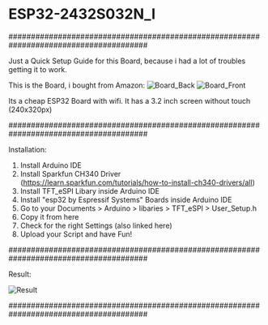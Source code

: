 # ESP32-2432S032N_I
#######################################################################################

Just a Quick Setup Guide for this Board, because i had a lot of troubles getting it to work.

This is the Board, i bought from Amazon:
![Board_Back](https://github.com/user-attachments/assets/f2cc25e4-9e82-45ce-9220-a9fcefa4eafb)
![Board_Front](https://github.com/user-attachments/assets/e3038e6f-a5e0-421f-94e5-b00e831e35a2)

Its a cheap ESP32 Board with wifi. 
It has a 3.2 inch screen without touch (240x320px)

#######################################################################################

Installation:
1. Install Arduino IDE
2. Install Sparkfun CH340 Driver (https://learn.sparkfun.com/tutorials/how-to-install-ch340-drivers/all)
3. Install TFT_eSPI Libary inside Arduino IDE
4. Install "esp32 by Espressif Systems" Boards inside Arduino IDE
5. Go to your Documents > Arduino > libaries > TFT_eSPI > User_Setup.h
6. Copy it from here
7. Check for the right Settings (also linked here)
8. Upload your Script and have Fun!

#######################################################################################

Result:

![Result](https://github.com/user-attachments/assets/eb28e7da-c579-44a4-886a-cb103261e099)

#######################################################################################
